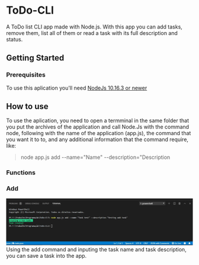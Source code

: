 # ToDo-CLI
A ToDo list CLI app made with Node.js. With this app you can add tasks, remove them, list all of them or read a task with its full description and status.

<h2>Getting Started</h2>
<h3>Prerequisites</h3>
To use this aplication you'll need <a href="https://nodejs.org/en/">NodeJs 10.16.3 or newer</a>

<h2>How to use</h2>

To use the aplication, you need to open a termminal in the same folder that you put the archives of the application and call Node.Js with the command node, following with the name of the application (app.js), the command that you want it to to, and any additional information that the command require, like:

<blockquote>node app.js add --name="Name" --description="Description</blockquote>

<h3>Functions</h3>
<h3>Add</h3>
  <img src="addTask.jpg">
Using the add command and inputing the task name and task description, you can save a task into the app.
